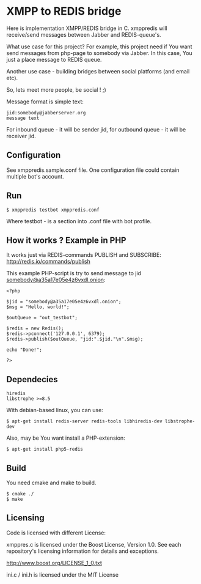 # XMPP to REDIS bridge

Here is implementation XMPP/REDIS bridge in C. xmppredis will receive/send messages between Jabber and REDIS-queue's.

What use case for this project?
For example, this project need if You want send messages from php-page to somebody via Jabber. In this case, You just a place message to REDIS queue.

Another use case - building bridges between social platforms (and email etc).

So, lets meet more people, be social ! ;)

Message format is simple text:

    jid:somebody@jabberserver.org
    message text

For inbound queue - it will be sender jid, for outbound queue - it will be receiver jid.

## Configuration

See xmppredis.sample.conf file. One configuration file could contain multiple bot's account.

## Run

    $ xmppredis testbot xmppredis.conf

Where testbot - is a section into .conf file with bot profile.

## How it works ? Example in PHP

It works just via REDIS-commands PUBLISH and SUBSCRIBE:
http://redis.io/commands/publish

This example PHP-script is try to send message to jid somebody@a35a17e05e4z6vxdl.onion:

    <?php

    $jid = "somebody@a35a17e05e4z6vxdl.onion";
    $msg = "Hello, world!";

    $outQueue = "out_testbot";

    $redis = new Redis();
    $redis->pconnect('127.0.0.1', 6379);
    $redis->publish($outQueue, "jid:".$jid."\n".$msg);

    echo "Done!";

    ?>

## Dependecies

    hiredis
    libstrophe >=8.5

With debian-based linux, you can use:

    $ apt-get install redis-server redis-tools libhiredis-dev libstrophe-dev

Also, may be You want install a PHP-extension:

    $ apt-get install php5-redis

## Build

You need cmake and make to build.

    $ cmake ./
    $ make

## Licensing

Code is licensed with different License:

xmppres.c is licensed under the Boost License, Version 1.0. See each
repository's licensing information for details and exceptions.

http://www.boost.org/LICENSE_1_0.txt

ini.c / ini.h is licensed under the MIT License
